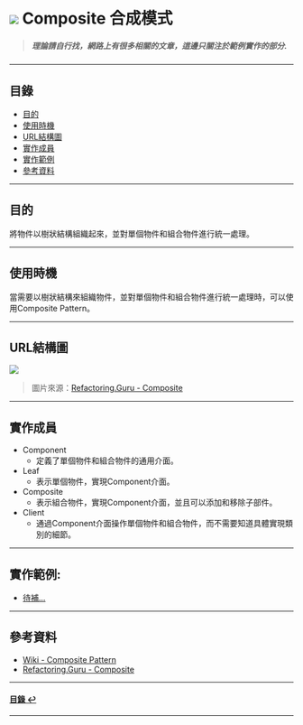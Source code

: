 # ![](https://drive.google.com/uc?id=10INx5_pkhMcYRdx_OO4rXNXxcsvPtBYq) Composite 合成模式
> ##### 理論請自行找，網路上有很多相關的文章，這邊只關注於範例實作的部分.

---

<!--ts-->
## 目錄
* [目的](#目的)
* [使用時機](#使用時機)
* [URL結構圖](#url結構圖)
* [實作成員](#實作成員)
* [實作範例](#實作範例)
* [參考資料](#參考資料)
<!--te-->

---

## 目的
將物件以樹狀結構組織起來，並對單個物件和組合物件進行統一處理。

---

## 使用時機
當需要以樹狀結構來組織物件，並對單個物件和組合物件進行統一處理時，可以使用Composite Pattern。<br>

---

## URL結構圖
![](https://drive.google.com/uc?id=1MMDRmFu1dUKPJkOWAFXz6rJGWIwlly6O)
> 圖片來源：[Refactoring.Guru - Composite](https://refactoring.guru/design-patterns/composite) 

---

## 實作成員
* Component
  * 定義了單個物件和組合物件的通用介面。
* Leaf
  * 表示單個物件，實現Component介面。
* Composite
  * 表示組合物件，實現Component介面，並且可以添加和移除子部件。
* Client
  * 通過Component介面操作單個物件和組合物件，而不需要知道具體實現類別的細節。

---

## 實作範例:
- [待補...]() 

---

## 參考資料
* [Wiki - Composite Pattern](https://en.wikipedia.org/wiki/Composite_pattern) <br>
* [Refactoring.Guru - Composite](https://refactoring.guru/design-patterns/composite) <br>

---

<!--ts-->
#### [目錄 ↩](#目錄)
<!--te-->
---
